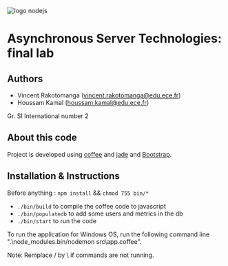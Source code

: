![logo nodejs](https://upload.wikimedia.org/wikipedia/commons/thumb/d/d9/Node.js_logo.svg/2000px-Node.js_logo.svg.png)
# Asynchronous Server Technologies: final lab

## Authors
- Vincent Rakotomanga (vincent.rakotomanga@edu.ece.fr)
- Houssam Kamal (houssam.kamal@edu.ece.fr)

Gr. SI International number 2

## About this code

Project is developed using [coffee](http://coffeescript.org/) and [jade](http://jade-lang.com/) and [Bootstrap](http://getbootstrap.com/).

## Installation & Instructions

Before anything : `npm install` && `chmod 755 bin/*`

- `./bin/build` to compile the coffee code to javascript
- `./bin/populatedb` to add some users and metrics in the db
- `./bin/start` to run the code

To run the application for Windows OS, run the following command line ".\node_modules\.bin/nodemon src\app.coffee".

Note: Remplace / by \ if commands are not running.